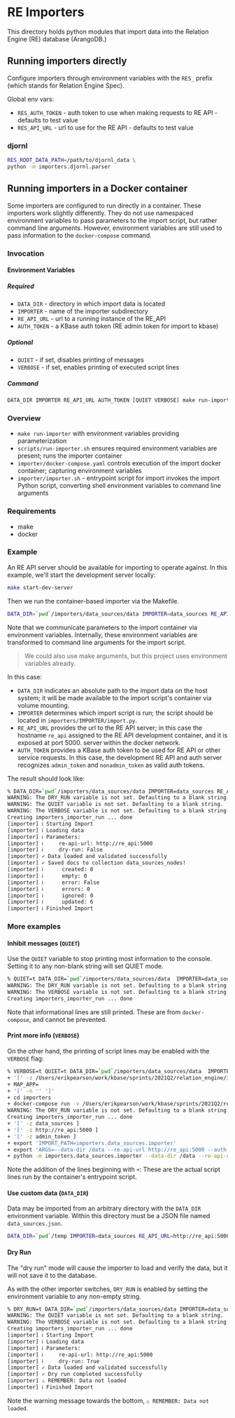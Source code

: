 # RE Importers

This directory holds python modules that import data into the Relation Engine (RE) database (ArangoDB.)

## Running importers directly

Configure importers through environment variables with the `RES_` prefix (which stands for Relation Engine Spec).

Global env vars:

* `RES_AUTH_TOKEN` - auth token to use when making requests to RE API - defaults to test value
* `RES_API_URL` - url to use for the RE API - defaults to test value

### djornl

```sh
RES_ROOT_DATA_PATH=/path/to/djornl_data \
python -m importers.djornl.parser
```

## Running importers in a Docker container

Some importers are configured to run directly in a container. These importers work slightly differently. They do not use namespaced environment variables to pass parameters to the import script, but rather command line arguments. However, environment variables are still used to pass information to the `docker-compose` command.

### Invocation

#### Environment Variables

##### Required

* `DATA_DIR` - directory in which import data is located
* `IMPORTER` - name of the importer subdirectory
* `RE_API_URL` - url to a running instance of the RE_API
* `AUTH_TOKEN` - a KBase auth token (RE admin token for import to kbase)

##### Optional

* `QUIET` - if set, disables printing of messages
* `VERBOSE` - if set, enables printing of executed script lines

##### Command

```bash
DATA_DIR IMPORTER RE_API_URL AUTH_TOKEN [QUIET VERBOSE] make run-importer
```

### Overview

* `make run-importer` with environment variables providing parameterization
* `scripts/run-importer.sh` ensures required environment variables are present; runs the importer container
* `importer/docker-compose.yaml` controls execution of the import docker container; capturing environment variables
* `importer/importer.sh` - entrypoint script for import invokes the import Python script, converting shell environment variables to command line arguments

### Requirements

* make
* docker

### Example

An RE API server should be available for importing to operate against. In this example, we'll start the development server locally:

```bash
make start-dev-server
```

Then we run the container-based importer via the Makefile.

```bash
DATA_DIR=`pwd`/importers/data_sources/data IMPORTER=data_sources RE_API_URL=http://re_api:5000 AUTH_TOKEN=admin_token make run-importer
```

Note that we communicate parameters to the import container via environment variables. Internally, these environment variables are transformed to command line arguments for the import script.

> We could also use make arguments, but this project uses environment variables already.

In this case:

* `DATA_DIR` indicates an absolute path to the import data on the host system; it will be made available to the import script's container via volume mounting.
* `IMPORTER` determines which import script is run; the script should be located in `importers/IMPORTER/import.py`.
* `RE_API_URL` provides the url to the RE API server; in this case the hostname `re_api` assigned to the RE API development container, and it is exposed at port 5000.
  server within the docker network.
* `AUTH_TOKEN` provides a KBase auth token to be used for RE API or other service requests. In this case, the development RE API and auth server recognizes `admin_token` and `nonadmin_token` as valid auth tokens.

The result should look like:

```bash
% DATA_DIR=`pwd`/importers/data_sources/data IMPORTER=data_sources RE_API_URL=http://re_api:5000 AUTH_TOKEN=admin_token make run-importer
WARNING: The DRY_RUN variable is not set. Defaulting to a blank string.
WARNING: The QUIET variable is not set. Defaulting to a blank string.
WARNING: The VERBOSE variable is not set. Defaulting to a blank string.
Creating importers_importer_run ... done
[importer] ℹ Starting Import
[importer] ℹ Loading data
[importer] ℹ Parameters:
[importer] ℹ     re-api-url: http://re_api:5000
[importer] ℹ     dry-run: False
[importer] ✓ Data loaded and validated successfully
[importer] ✓ Saved docs to collection data_sources_nodes!
[importer] ℹ      created: 0
[importer] ℹ      empty: 0
[importer] ℹ      error: False
[importer] ℹ      errors: 0
[importer] ℹ      ignored: 0
[importer] ℹ      updated: 6
[importer] ℹ Finished Import
```

### More examples

#### Inhibit messages (`QUIET`)

Use the `QUIET` variable to stop printing most information to the console. Setting it to any non-blank string will set QUIET mode.

```bash
% QUIET=t DATA_DIR=`pwd`/importers/data_sources/data  IMPORTER=data_sources RE_API_URL=http://re_api:5000 AUTH_TOKEN=admin_token make run-importer
WARNING: The DRY_RUN variable is not set. Defaulting to a blank string.
WARNING: The VERBOSE variable is not set. Defaulting to a blank string.
Creating importers_importer_run ... done
```

Note that informational lines are still printed. These are from `docker-compose`, and cannot be prevented.

#### Print more info (`VERBOSE`)

On the other hand, the printing of script lines may be enabled with the `VERBOSE` flag:

```bash
% VERBOSE=t QUIET=t DATA_DIR=`pwd`/importers/data_sources/data  IMPORTER=data_sources RE_API_URL=http://re_api:5000 AUTH_TOKEN=admin_token make run-importer
+ '[' -z /Users/erikpearson/work/kbase/sprints/2021Q2/relation_engine/importers/data_sources/data ']'
+ MAP_APP=
+ '[' -n '' ']'
+ cd importers
+ docker-compose run -v /Users/erikpearson/work/kbase/sprints/2021Q2/relation_engine/importers/data_sources/data:/data --rm importer
WARNING: The DRY_RUN variable is not set. Defaulting to a blank string.
Creating importers_importer_run ... done
+ '[' -z data_sources ]
+ '[' -z http://re_api:5000 ]
+ '[' -z admin_token ]
+ export 'IMPORT_PATH=importers.data_sources.importer'
+ export 'ARGS=--data-dir /data --re-api-url http://re_api:5000 --auth-token admin_token  --quiet'
+ python -m importers.data_sources.importer --data-dir /data --re-api-url http://re_api:5000 --auth-token admin_token --quiet
```

Note the addition of the lines beginning with `+`: These are the actual script lines run by the container's entrypoint script.

#### Use custom data (`DATA_DIR`)

Data may be imported from an arbitrary directory with the `DATA_DIR` environment variable. Within this directory must be a JSON file named `data_sources.json`.

```bash
DATA_DIR=`pwd`/temp IMPORTER=data_sources RE_API_URL=http://re_api:5000 AUTH_TOKEN=admin_token make run-importer
```

#### Dry Run

The "dry run" mode will cause the importer to load and verify the data, but it will not save it to the database.

As with the other importer switches, `DRY_RUN` is enabled by setting the environment variable to any non-empty string.

```bash
% DRY_RUN=t DATA_DIR=`pwd`/importers/data_sources/data IMPORTER=data_sources RE_API_URL=http://re_api:5000 AUTH_TOKEN=admin_token make run-importer
WARNING: The QUIET variable is not set. Defaulting to a blank string.
WARNING: The VERBOSE variable is not set. Defaulting to a blank string.
Creating importers_importer_run ... done
[importer] ℹ Starting Import
[importer] ℹ Loading data
[importer] ℹ Parameters:
[importer] ℹ     re-api-url: http://re_api:5000
[importer] ℹ     dry-run: True
[importer] ✓ Data loaded and validated successfully
[importer] ✓ Dry run completed successfully
[importer] ⚠ REMEMBER: Data not loaded
[importer] ℹ Finished Import
```

Note the warning message towards the bottom, `⚠ REMEMBER: Data not loaded`. 

